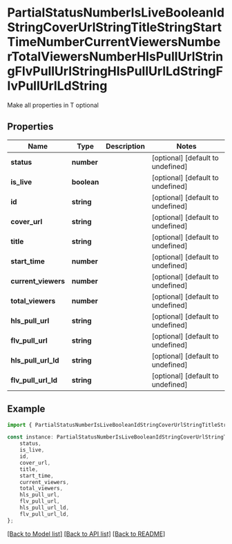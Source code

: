 # PartialStatusNumberIsLiveBooleanIdStringCoverUrlStringTitleStringStartTimeNumberCurrentViewersNumberTotalViewersNumberHlsPullUrlStringFlvPullUrlStringHlsPullUrlLdStringFlvPullUrlLdString

Make all properties in T optional

## Properties

Name | Type | Description | Notes
------------ | ------------- | ------------- | -------------
**status** | **number** |  | [optional] [default to undefined]
**is_live** | **boolean** |  | [optional] [default to undefined]
**id** | **string** |  | [optional] [default to undefined]
**cover_url** | **string** |  | [optional] [default to undefined]
**title** | **string** |  | [optional] [default to undefined]
**start_time** | **number** |  | [optional] [default to undefined]
**current_viewers** | **number** |  | [optional] [default to undefined]
**total_viewers** | **number** |  | [optional] [default to undefined]
**hls_pull_url** | **string** |  | [optional] [default to undefined]
**flv_pull_url** | **string** |  | [optional] [default to undefined]
**hls_pull_url_ld** | **string** |  | [optional] [default to undefined]
**flv_pull_url_ld** | **string** |  | [optional] [default to undefined]

## Example

```typescript
import { PartialStatusNumberIsLiveBooleanIdStringCoverUrlStringTitleStringStartTimeNumberCurrentViewersNumberTotalViewersNumberHlsPullUrlStringFlvPullUrlStringHlsPullUrlLdStringFlvPullUrlLdString } from './api';

const instance: PartialStatusNumberIsLiveBooleanIdStringCoverUrlStringTitleStringStartTimeNumberCurrentViewersNumberTotalViewersNumberHlsPullUrlStringFlvPullUrlStringHlsPullUrlLdStringFlvPullUrlLdString = {
    status,
    is_live,
    id,
    cover_url,
    title,
    start_time,
    current_viewers,
    total_viewers,
    hls_pull_url,
    flv_pull_url,
    hls_pull_url_ld,
    flv_pull_url_ld,
};
```

[[Back to Model list]](../README.md#documentation-for-models) [[Back to API list]](../README.md#documentation-for-api-endpoints) [[Back to README]](../README.md)
